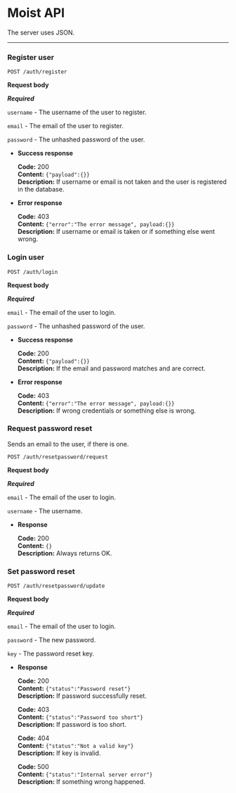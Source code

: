 # Moist API
The server uses JSON.

---
### Register user
```
POST /auth/register
```
**Request body**<br>

***Required***

`username` - The username of the user to register.

`email` - The email of the user to register.

`password` - The unhashed password of the user.

*   **Success response**

    **Code:** 200<br>
    **Content:** `{"payload":{}}`<br>
    **Description:** If username or email is not taken and the user is registered in the database.

*   **Error response**

    **Code:** 403<br>
    **Content:** `{"error":"The error message", payload:{}}`<br>
    **Description:** If username or email is taken or if something else went wrong.


### Login user
```
POST /auth/login
```
**Request body**<br>

***Required***

`email` - The email of the user to login.

`password` - The unhashed password of the user.

*   **Success response**

    **Code:** 200<br>
    **Content:** `{"payload":{}}`<br>
    **Description:** If the email and password matches and are correct.

*   **Error response**

    **Code:** 403<br>
    **Content:** `{"error":"The error message", payload:{}}`<br>
    **Description:** If wrong credentials or something else is wrong.


### Request password reset
Sends an email to the user, if there is one.
```
POST /auth/resetpassword/request
```
**Request body**<br>

***Required***

`email` - The email of the user to login.

`username` - The username.

*   **Response**

    **Code:** 200<br>
    **Content:** `{}`<br>
    **Description:** Always returns OK.

### Set password reset
```
POST /auth/resetpassword/update
```
**Request body**<br>

***Required***

`email` - The email of the user to login.

`password` - The new password.

`key` - The password reset key.

*   **Response**

    **Code:** 200<br>
    **Content:** `{"status":"Password reset"}`<br>
    **Description:** If password successfully reset.

    **Code:** 403<br>
    **Content:** `{"status":"Password too short"}`<br>
    **Description:** If password is too short.

    **Code:** 404<br>
    **Content:** `{"status":"Not a valid key"}`<br>
    **Description:** If key is invalid.

    **Code:** 500<br>
    **Content:** `{"status":"Internal server error"}`<br>
    **Description:** If something wrong happened.

